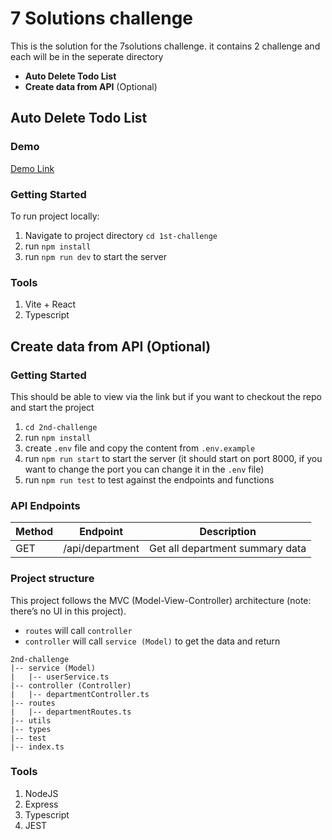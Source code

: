 # 7 Solutions challenge

This is the solution for the 7solutions challenge. it contains 2 challenge and each will be in the seperate directory

- **Auto Delete Todo List**
- **Create data from API** (Optional)

## Auto Delete Todo List

### Demo
[Demo Link](https://7solutions-challenge.vercel.app/)

### Getting Started

To run project locally:

1. Navigate to project directory `cd 1st-challenge`
2. run `npm install`
3. run `npm run dev` to start the server

### Tools

1. Vite + React
2. Typescript

## Create data from API (Optional)

### Getting Started
This should be able to view via the link but if you want to checkout the repo and start the project

1. `cd 2nd-challenge`
2. run `npm install`
3. create `.env` file and copy the content from `.env.example`
4. run `npm run start` to start the server (it should start on port 8000, if you want to change the port you can change it in the `.env` file)
5. run `npm run test` to test against the endpoints and functions

### API Endpoints
| Method | Endpoint | Description |
| --- | --- | --- |
| GET | /api/department | Get all department summary data |

### Project structure
This project follows the MVC (Model-View-Controller) architecture (note: there’s no UI in this project).

- `routes` will call `controller`
- `controller` will call `service (Model)` to get the data and return

```
2nd-challenge
|-- service (Model)
|   |-- userService.ts
|-- controller (Controller)
|   |-- departmentController.ts
|-- routes
|   |-- departmentRoutes.ts
|-- utils
|-- types
|-- test
|-- index.ts
```

### Tools
1. NodeJS
2. Express
3. Typescript
4. JEST
